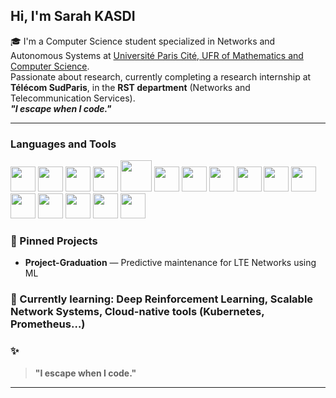   ## Hi, I'm Sarah KASDI 

🎓 I'm a Computer Science student specialized in Networks and Autonomous Systems at [Université Paris Cité, UFR of Mathematics and Computer Science](https://math-info.u-paris.fr/).<br>
  Passionate about research, currently completing a research internship at **Télécom SudParis**, in the **RST department** (Networks and Telecommunication Services). <br>
***"I escape when I code."*** <br>


---

### Languages and Tools

<p align="left">
  <!-- OS & Infra -->
  <img src="https://cdn.jsdelivr.net/gh/devicons/devicon/icons/linux/linux-original.svg" width="40" />
  <img src="https://upload.wikimedia.org/wikipedia/commons/d/d0/Red_Hat_logo.svg" width="40" />
  
  <!-- Networking & Cloud -->
  <img src="https://cdn.jsdelivr.net/gh/devicons/devicon/icons/docker/docker-original.svg" width="40" />
  <img src="https://cdn.jsdelivr.net/gh/devicons/devicon/icons/kubernetes/kubernetes-plain.svg" width="40" />
  <img src="https://upload.wikimedia.org/wikipedia/commons/3/3c/Cisco_logo_blue_2016.svg" width="50" />
  <img src="https://cdn.jsdelivr.net/gh/devicons/devicon/icons/azure/azure-original.svg" width="40" />
  <img src="https://cdn.jsdelivr.net/gh/devicons/devicon/icons/googlecloud/googlecloud-original.svg" width="40" />
  <img src="https://cdn.jsdelivr.net/gh/devicons/devicon/icons/amazonwebservices/amazonwebservices-original.svg" width="40" />

  <!-- Languages & Dev -->
  <img src="https://cdn.jsdelivr.net/gh/devicons/devicon/icons/python/python-original.svg" width="40" />
  <img src="https://cdn.jsdelivr.net/gh/devicons/devicon/icons/c/c-original.svg" width="40" />
  <img src="https://cdn.jsdelivr.net/gh/devicons/devicon/icons/bash/bash-original.svg" width="40" />
  <img src="https://cdn.jsdelivr.net/gh/devicons/devicon/icons/git/git-original.svg" width="40" />

  <!-- Databases -->
  <img src="https://cdn.jsdelivr.net/gh/devicons/devicon/icons/mysql/mysql-original.svg" width="40" />
  <img src="https://cdn.jsdelivr.net/gh/devicons/devicon/icons/postgresql/postgresql-original.svg" width="40" />

  <!-- Frameworks & Tools -->
  <img src="https://cdn.jsdelivr.net/gh/devicons/devicon/icons/django/django-plain.svg" width="40" />
  <img src="https://cdn.jsdelivr.net/gh/devicons/devicon/icons/pytorch/pytorch-original.svg" width="40" />
</p>


### 📌 Pinned Projects

- **Project-Graduation** — Predictive maintenance for LTE Networks using ML  

### 🧠 Currently learning: Deep Reinforcement Learning, Scalable Network Systems, Cloud-native tools (Kubernetes, Prometheus…)

### ✨
> **"I escape when I code."**  

---


